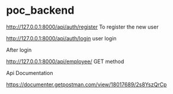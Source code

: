 # poc_backend

http://127.0.0.1:8000/api/auth/register   To register the new user

http://127.0.0.1:8000/api/auth/login      user login

After login 

http://127.0.0.1:8000/api/employee/       GET method

Api Documentation

https://documenter.getpostman.com/view/18017689/2s8YszQrCp
